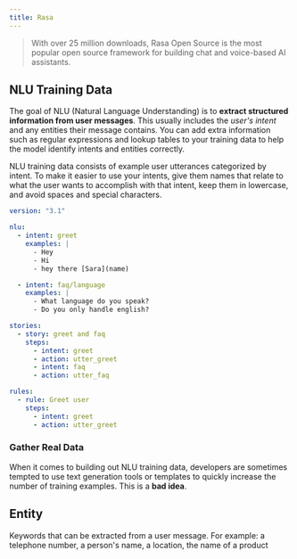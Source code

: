 ```yaml
---
title: Rasa
---
```


> With over 25 million downloads, Rasa Open Source is the most popular open source framework
> for building chat and voice-based AI assistants.

## NLU Training Data

The goal of NLU (Natural Language Understanding) is to **extract structured information from user messages**.
This usually includes the _user's intent_ and any entities their message contains.
You can add extra information such as regular expressions and lookup tables to your
training data to help the model identify intents and entities correctly.

NLU training data consists of example user utterances categorized by intent.
To make it easier to use your intents, give them names that relate to what the user wants
to accomplish with that intent, keep them in lowercase, and avoid spaces and special characters.

```yaml
version: "3.1"

nlu:
  - intent: greet
    examples: |
      - Hey
      - Hi
      - hey there [Sara](name)

  - intent: faq/language
    examples: |
      - What language do you speak?
      - Do you only handle english?

stories:
  - story: greet and faq
    steps:
      - intent: greet
      - action: utter_greet
      - intent: faq
      - action: utter_faq

rules:
  - rule: Greet user
    steps:
      - intent: greet
      - action: utter_greet
```

### Gather Real Data

When it comes to building out NLU training data, developers are sometimes tempted to use text
generation tools or templates to quickly increase the number of training examples. This is a **bad idea**.

## Entity

Keywords that can be extracted from a user message.
For example: a telephone number, a person's name, a location, the name of a product
